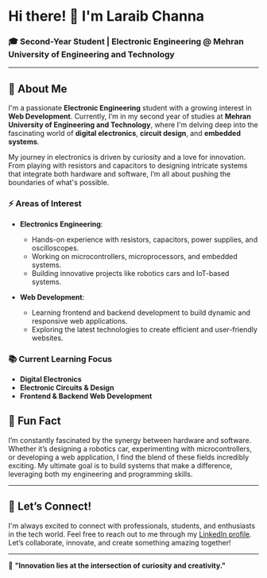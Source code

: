 # Hi there! 👋 I'm Laraib Channa

### 🎓 Second-Year Student | Electronic Engineering @ Mehran University of Engineering and Technology

---

## 🚀 About Me

I'm a passionate **Electronic Engineering** student with a growing interest in **Web Development**. Currently, I’m in my second year of studies at **Mehran University of Engineering and Technology**, where I'm delving deep into the fascinating world of **digital electronics**, **circuit design**, and **embedded systems**.

My journey in electronics is driven by curiosity and a love for innovation. From playing with resistors and capacitors to designing intricate systems that integrate both hardware and software, I’m all about pushing the boundaries of what's possible.

### ⚡ Areas of Interest

- **Electronics Engineering**: 
    - Hands-on experience with resistors, capacitors, power supplies, and oscilloscopes.
    - Working on microcontrollers, microprocessors, and embedded systems.
    - Building innovative projects like robotics cars and IoT-based systems.
  
- **Web Development**:
    - Learning frontend and backend development to build dynamic and responsive web applications.
    - Exploring the latest technologies to create efficient and user-friendly websites.

### 📚 Current Learning Focus

- **Digital Electronics**
- **Electronic Circuits & Design**
- **Frontend & Backend Web Development**

## 🎯 Fun Fact

I’m constantly fascinated by the synergy between hardware and software. Whether it’s designing a robotics car, experimenting with microcontrollers, or developing a web application, I find the blend of these fields incredibly exciting. My ultimate goal is to build systems that make a difference, leveraging both my engineering and programming skills.

---

## 🤝 Let’s Connect!

I'm always excited to connect with professionals, students, and enthusiasts in the tech world. Feel free to reach out to me through my [LinkedIn profile](https://www.linkedin.com/in/laraib-channa-60b30b291/). Let’s collaborate, innovate, and create something amazing together!

---

🌟 **"Innovation lies at the intersection of curiosity and creativity."**
